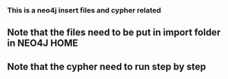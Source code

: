 ### This is a neo4j insert files and cypher related

## Note that the files need to be put in import folder in NEO4J HOME

## Note that the cypher need to run step by step